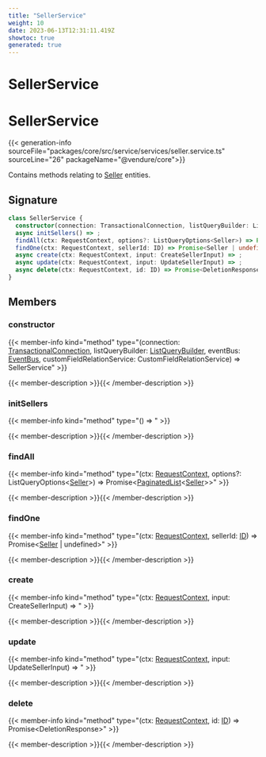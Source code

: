 ```yaml
---
title: "SellerService"
weight: 10
date: 2023-06-13T12:31:11.419Z
showtoc: true
generated: true
---
```

<!-- This file was generated from the Vendure source. Do not modify. Instead, re-run the "docs:build" script -->

# SellerService
<div class="symbol">


# SellerService

{{< generation-info sourceFile="packages/core/src/service/services/seller.service.ts" sourceLine="26" packageName="@vendure/core">}}

Contains methods relating to <a href='/typescript-api/entities/seller#seller'>Seller</a> entities.

## Signature

```TypeScript
class SellerService {
  constructor(connection: TransactionalConnection, listQueryBuilder: ListQueryBuilder, eventBus: EventBus, customFieldRelationService: CustomFieldRelationService)
  async initSellers() => ;
  findAll(ctx: RequestContext, options?: ListQueryOptions<Seller>) => Promise<PaginatedList<Seller>>;
  findOne(ctx: RequestContext, sellerId: ID) => Promise<Seller | undefined>;
  async create(ctx: RequestContext, input: CreateSellerInput) => ;
  async update(ctx: RequestContext, input: UpdateSellerInput) => ;
  async delete(ctx: RequestContext, id: ID) => Promise<DeletionResponse>;
}
```
## Members

### constructor

{{< member-info kind="method" type="(connection: <a href='/typescript-api/data-access/transactional-connection#transactionalconnection'>TransactionalConnection</a>, listQueryBuilder: <a href='/typescript-api/data-access/list-query-builder#listquerybuilder'>ListQueryBuilder</a>, eventBus: <a href='/typescript-api/events/event-bus#eventbus'>EventBus</a>, customFieldRelationService: CustomFieldRelationService) => SellerService"  >}}

{{< member-description >}}{{< /member-description >}}

### initSellers

{{< member-info kind="method" type="() => "  >}}

{{< member-description >}}{{< /member-description >}}

### findAll

{{< member-info kind="method" type="(ctx: <a href='/typescript-api/request/request-context#requestcontext'>RequestContext</a>, options?: ListQueryOptions&#60;<a href='/typescript-api/entities/seller#seller'>Seller</a>&#62;) => Promise&#60;<a href='/typescript-api/common/paginated-list#paginatedlist'>PaginatedList</a>&#60;<a href='/typescript-api/entities/seller#seller'>Seller</a>&#62;&#62;"  >}}

{{< member-description >}}{{< /member-description >}}

### findOne

{{< member-info kind="method" type="(ctx: <a href='/typescript-api/request/request-context#requestcontext'>RequestContext</a>, sellerId: <a href='/typescript-api/common/id#id'>ID</a>) => Promise&#60;<a href='/typescript-api/entities/seller#seller'>Seller</a> | undefined&#62;"  >}}

{{< member-description >}}{{< /member-description >}}

### create

{{< member-info kind="method" type="(ctx: <a href='/typescript-api/request/request-context#requestcontext'>RequestContext</a>, input: CreateSellerInput) => "  >}}

{{< member-description >}}{{< /member-description >}}

### update

{{< member-info kind="method" type="(ctx: <a href='/typescript-api/request/request-context#requestcontext'>RequestContext</a>, input: UpdateSellerInput) => "  >}}

{{< member-description >}}{{< /member-description >}}

### delete

{{< member-info kind="method" type="(ctx: <a href='/typescript-api/request/request-context#requestcontext'>RequestContext</a>, id: <a href='/typescript-api/common/id#id'>ID</a>) => Promise&#60;DeletionResponse&#62;"  >}}

{{< member-description >}}{{< /member-description >}}


</div>
